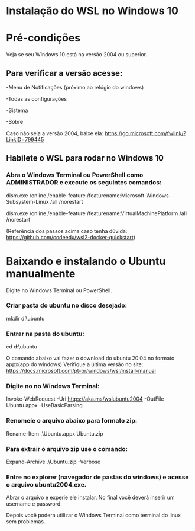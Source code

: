 # Instalação do WSL no Windows 10

# Pré-condições
Veja se seu Windows 10 está na versão 2004 ou superior.
## Para verificar a versão acesse:

-Menu de Notificações (próximo ao relógio do windows)

-Todas as configurações

-Sistema

-Sobre

Caso não seja a versão 2004, baixe ela: https://go.microsoft.com/fwlink/?LinkID=799445

## Habilete o WSL para rodar no Windows 10

### Abra o Windows Terminal ou PowerShell como ADMINISTRADOR e execute os seguintes comandos:

dism.exe /online /enable-feature /featurename:Microsoft-Windows-Subsystem-Linux /all /norestart

dism.exe /online /enable-feature /featurename:VirtualMachinePlatform /all /norestart

(Referência dos passos acima caso tenha dúvida: https://github.com/codeedu/wsl2-docker-quickstart)

# Baixando e instalando o Ubuntu manualmente

Digite no Windows Terminal ou PowerShell.
### Criar pasta do ubuntu no disco desejado:

mkdir d:\ubuntu

### Entrar na pasta do ubuntu:

cd d:\ubuntu

O comando abaixo vai fazer o download do ubuntu 20.04 no formato appx(app do windows)
Verifique a última versão no site: https://docs.microsoft.com/pt-br/windows/wsl/install-manual

### Digite no no Windows Terminal:

Invoke-WebRequest -Uri https://aka.ms/wslubuntu2004 -OutFile Ubuntu.appx -UseBasicParsing

### Renomeie o arquivo abaixo para formato zip:

Rename-Item .\Ubuntu.appx Ubuntu.zip

### Para extrair o arquivo zip use o comando:

Expand-Archive .\Ubuntu.zip -Verbose

### Entre no explorer (navegador de pastas do windows) e acesse o arquivo ubuntu2004.exe. 

Abrar o arquivo e experie ele instalar. No final você deverá inserir um username e password.

Depois você podera utilizar o Windows Terminal como terminal do linux sem problemas.
